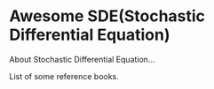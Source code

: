 # Awesome SDE(Stochastic Differential Equation)
About Stochastic Differential Equation...

List of some reference books.


